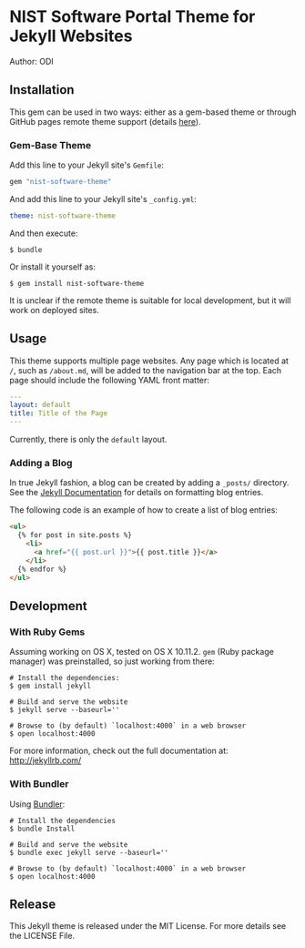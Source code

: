 # NIST Software Portal Theme for Jekyll Websites

Author: ODI

## Installation

This gem can be used in two ways: either as a gem-based theme or through GitHub pages remote theme support (details [here](https://github.com/blog/2464-use-any-theme-with-github-pages)).

### Gem-Base Theme

Add this line to your Jekyll site's `Gemfile`:

```ruby
gem "nist-software-theme"
```

And add this line to your Jekyll site's `_config.yml`:

```yaml
theme: nist-software-theme
```

And then execute:

```shell
$ bundle
```

Or install it yourself as:

```shell
$ gem install nist-software-theme
```

It is unclear if the remote theme is suitable for local development, but it will work on deployed sites.

## Usage

This theme supports multiple page websites.
Any page which is located at `/`, such as `/about.md`, will be added to the navigation bar at the top.
Each page should include the following YAML front matter:

```yaml
---
layout: default
title: Title of the Page
---
```

Currently, there is only the `default` layout.

### Adding a Blog

In true Jekyll fashion, a blog can be created by adding a `_posts/` directory.
See the [Jekyll Documentation](https://jekyllrb.com/docs/posts/) for details on formatting blog entries.

The following code is an example of how to create a list of blog entries:

```html
<ul>
  {% for post in site.posts %}
    <li>
      <a href="{{ post.url }}">{{ post.title }}</a>
    </li>
  {% endfor %}
</ul>
```

## Development

### With Ruby Gems

Assuming working on OS X, tested on OS X 10.11.2. `gem` (Ruby package manager)
was preinstalled, so just working from there:

```shell
# Install the dependencies:
$ gem install jekyll

# Build and serve the website
$ jekyll serve --baseurl=''

# Browse to (by default) `localhost:4000` in a web browser
$ open localhost:4000
```

For more information, check out the full documentation at: http://jekyllrb.com/

### With Bundler

Using [Bundler](https://bundler.io):

```shell
# Install the dependencies
$ bundle Install

# Build and serve the website
$ bundle exec jekyll serve --baseurl=''

# Browse to (by default) `localhost:4000` in a web browser
$ open localhost:4000
```

## Release

This Jekyll theme is released under the MIT License. For more details see the
LICENSE File.
